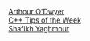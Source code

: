 [Arthour O'Dwyer](https://quuxplusone.github.io/blog/) <br>
[C++ Tips of the Week](https://abseil.io/tips/)<br>
[Shafikh Yaghmour](https://shafik.github.io/)<br>
